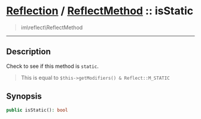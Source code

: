 # [Reflection](reflect.md) / [ReflectMethod](reflect-ReflectMethod.md) :: isStatic
 > im\reflect\ReflectMethod
____

## Description
Check to see if this method is `static`.

 > This is equal to `$this->getModifiers() & Reflect::M_STATIC`  

## Synopsis
```php
public isStatic(): bool
```
